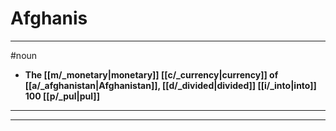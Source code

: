 # Afghanis
---
#noun
- **The [[m/_monetary|monetary]] [[c/_currency|currency]] of [[a/_afghanistan|Afghanistan]], [[d/_divided|divided]] [[i/_into|into]] 100 [[p/_pul|pul]]**
---
---
